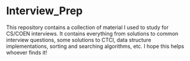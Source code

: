 # Interview_Prep
This repository contains a collection of material I used to study for CS/COEN interviews. It contains everything from solutions to common interview questions, some solutions to CTCI, data structure implementations, sorting and searching algorithms, etc. I hope this helps whoever finds it!
